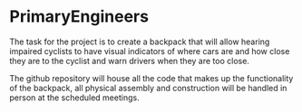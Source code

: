 # PrimaryEngineers

The task for the project is to create a backpack that will allow hearing impaired cyclists to have visual indicators of where cars are and how close they are to the cyclist and warn drivers when they are too close.


The github repository will house all the code that makes up the functionality of the backpack, all physical assembly and construction will be handled in person at the scheduled meetings.
